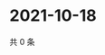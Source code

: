 # 2021-10-18

共 0 条

<!-- BEGIN WEIBO -->
<!-- 最后更新时间 Mon Oct 18 2021 23:01:07 GMT+0800 (China Standard Time) -->

<!-- END WEIBO -->
